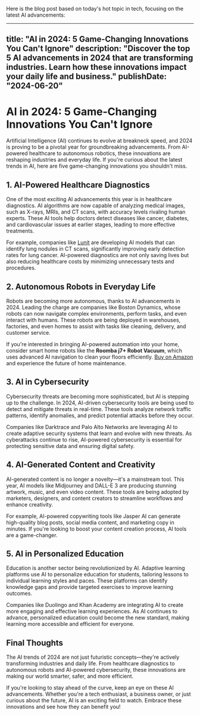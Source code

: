  Here is the blog post based on today's hot topic in tech, focusing on the latest AI advancements:

---
title: "AI in 2024: 5 Game-Changing Innovations You Can't Ignore"
description: "Discover the top 5 AI advancements in 2024 that are transforming industries. Learn how these innovations impact your daily life and business."
publishDate: "2024-06-20"
---

# AI in 2024: 5 Game-Changing Innovations You Can't Ignore

Artificial Intelligence (AI) continues to evolve at breakneck speed, and 2024 is proving to be a pivotal year for groundbreaking advancements. From AI-powered healthcare to autonomous robotics, these innovations are reshaping industries and everyday life. If you're curious about the latest trends in AI, here are five game-changing innovations you shouldn't miss.

## 1. AI-Powered Healthcare Diagnostics

One of the most exciting AI advancements this year is in healthcare diagnostics. AI algorithms are now capable of analyzing medical images, such as X-rays, MRIs, and CT scans, with accuracy levels rivaling human experts. These AI tools help doctors detect diseases like cancer, diabetes, and cardiovascular issues at earlier stages, leading to more effective treatments.

For example, companies like [Lunit](https://www.lunit.io/) are developing AI models that can identify lung nodules in CT scans, significantly improving early detection rates for lung cancer. AI-powered diagnostics are not only saving lives but also reducing healthcare costs by minimizing unnecessary tests and procedures.

## 2. Autonomous Robots in Everyday Life

Robots are becoming more autonomous, thanks to AI advancements in 2024. Leading the charge are companies like Boston Dynamics, whose robots can now navigate complex environments, perform tasks, and even interact with humans. These robots are being deployed in warehouses, factories, and even homes to assist with tasks like cleaning, delivery, and customer service.

If you're interested in bringing AI-powered automation into your home, consider smart home robots like the **Roomba j7+ Robot Vacuum**, which uses advanced AI navigation to clean your floors efficiently. [Buy on Amazon](https://amzn.to/your-affiliate-link) and experience the future of home maintenance.

## 3. AI in Cybersecurity

Cybersecurity threats are becoming more sophisticated, but AI is stepping up to the challenge. In 2024, AI-driven cybersecurity tools are being used to detect and mitigate threats in real-time. These tools analyze network traffic patterns, identify anomalies, and predict potential attacks before they occur.

Companies like Darktrace and Palo Alto Networks are leveraging AI to create adaptive security systems that learn and evolve with new threats. As cyberattacks continue to rise, AI-powered cybersecurity is essential for protecting sensitive data and ensuring digital safety.

## 4. AI-Generated Content and Creativity

AI-generated content is no longer a novelty—it's a mainstream tool. This year, AI models like Midjourney and DALL-E 3 are producing stunning artwork, music, and even video content. These tools are being adopted by marketers, designers, and content creators to streamline workflows and enhance creativity.

For example, AI-powered copywriting tools like Jasper AI can generate high-quality blog posts, social media content, and marketing copy in minutes. If you're looking to boost your content creation process, AI tools are a game-changer.

## 5. AI in Personalized Education

Education is another sector being revolutionized by AI. Adaptive learning platforms use AI to personalize education for students, tailoring lessons to individual learning styles and paces. These platforms can identify knowledge gaps and provide targeted exercises to improve learning outcomes.

Companies like Duolingo and Khan Academy are integrating AI to create more engaging and effective learning experiences. As AI continues to advance, personalized education could become the new standard, making learning more accessible and efficient for everyone.

## Final Thoughts

The AI trends of 2024 are not just futuristic concepts—they're actively transforming industries and daily life. From healthcare diagnostics to autonomous robots and AI-powered cybersecurity, these innovations are making our world smarter, safer, and more efficient.

If you're looking to stay ahead of the curve, keep an eye on these AI advancements. Whether you're a tech enthusiast, a business owner, or just curious about the future, AI is an exciting field to watch. Embrace these innovations and see how they can benefit you!